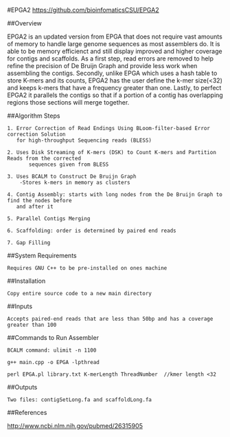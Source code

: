 #EPGA2
https://github.com/bioinfomaticsCSU/EPGA2


##Overview

EPGA2 is an updated version from EPGA that does not require vast amounts of memory to handle large genome 
sequences as most assemblers do. It is able to be memory efficienct and still display improved and
higher coverage for contigs and scaffolds. As a first step, read errors are removed to help refine the
precision of De Bruijn Graph and provide less work when assembling the contigs. Secondly, unlike EPGA
which uses a hash table to store K-mers and its counts, EPGA2 has the user define the k-mer size(<32) and 
keeps k-mers that have a frequency greater than one. Lastly, to perfect EPGA2 it parallels the contigs
so that if a portion of a contig has overlapping regions those sections will merge together.

##Algorithm Steps

	1. Error Correction of Read Endings Using BLoom-filter-based Error correction Solution 
	   for high-throughput Sequencing reads (BLESS) 

	2. Uses Disk Streaming of K-mers (DSK) to Count K-mers and Partition Reads from the corrected
           sequences given from BLESS

	3. Uses BCALM to Construct De Bruijn Graph 
		-Stores k-mers in memory as clusters 

	4. Contig Assembly: starts with long nodes from the De Bruijn Graph to find the nodes before
	   and after it 

	5. Parallel Contigs Merging 

	6. Scaffolding: order is determined by paired end reads

	7. Gap Filling 

##System Requirements

	Requires GNU C++ to be pre-installed on ones machine 
  
##Installation

	Copy entire source code to a new main directory
  
##Inputs

	Accepts paired-end reads that are less than 50bp and has a coverage greater than 100
	
##Commands to Run Assembler
	
	BCALM command: ulimit -n 1100
	
	g++ main.cpp -o EPGA -lpthread
	
	perl EPGA.pl library.txt K-merLength ThreadNumber  //kmer length <32
	
##Outputs 

	Two files: contigSetLong.fa and scaffoldLong.fa

##References

http://www.ncbi.nlm.nih.gov/pubmed/26315905

